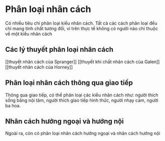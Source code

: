 # Phân loại nhân cách
Có nhiều tiêu chí phân loại kiểu nhân cách. Tất cả các cách phân loại đều chỉ mang tính chất tương đối, vì trên thực tế không có người nào chỉ thuộc về một kiểu nhân cách

## Các lý thuyết phân loại nhân cách

[[thuyết nhân cách của Spranger]]
[[thuyết khí chất nhân cách của Galen]]
[[thuyết nhân cách của Horney]]

## Phân loại nhân cách thông qua giao tiếp
Thông qua giao tiếp, có thể phân loại các kiểu nhân cách như: người thích sống bằng nội tâm, người thích giao tiếp hình thức, người nhạy cảm, người ba hoa. 

## Nhân cách hướng ngoại và hướng nội
Ngoài ra, còn có phân loại nhân cách hướng ngoại và nhân cách hướng nội

